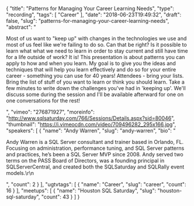 {
  "title": "Patterns for Managing Your Career Learning Needs",
  "type": "recording",
  "tags": [
    "Career"
  ],
  "date": "2018-06-23T19:49:32",
  "draft": false,
  "slug": "patterns-for-managing-your-career-learning-needs",
  "abstract": "<p>Most of us want to \"keep up\" with changes in the technologies we use and most of us feel like we're failing to do so. Can that be right? Is it possible to learn what what we need to learn in order to stay current and still have time for a life outside of work? It is! This presentation is about patterns you can apply to how and when you learn. My goal is to give you the ideas and techniques that will help you learn effectively and do so for your entire career - something you can use for 40 years! Attendees - bring your lists. Bring the list of stuff of you want to learn or think you should learn. Take a few minutes to write down the challenges you've had in 'keeping up'. We'll discuss some during the session and I'll be available afterward for one on one conversations for the rest!</p>",
  "vimeo": "276871927",
  "moreinfo": "http://www.sqlsaturday.com/766/Sessions/Details.aspx?sid=80046",
  "thumbnail": "https://i.vimeocdn.com/video/709496282_295x166.jpg",
  "speakers": [
    {
      "name": "Andy Warren",
      "slug": "andy-warren",
      "bio": "<p>Andy Warren is a SQL Server consultant and trainer based in Orlando, FL. Focusing on administration, performance tuning, and SQL Server patterns and practices, he’s been a SQL Server MVP since 2008. Andy served two terms on the PASS Board of Directors, was a founding principal in SQLServerCentral, and created both the SQLSaturday and SQLRally event models.\r\n</p>",
      "count": 2
    }
  ],
  "ugtvtags": [
    {
      "name": "Career",
      "slug": "career",
      "count": 16
    }
  ],
  "meetups": [
    {
      "name": "Houston SQL Saturday",
      "slug": "houston-sql-saturday",
      "count": 43
    }
  ]
}